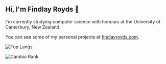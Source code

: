 ## Hi, I'm Findlay Royds 👋

I'm currently studying computer science with honours at the University of Canterbury, New Zealand.

You can see some of my personal projects at [findlayroyds.com](https://www.findlayroyds.com).

![Top Langs](https://github-readme-stats-git-main-findlayroyds-projects.vercel.app/api/top-langs/?username=findlayroyds&layout=compact&exclude_repo=LearnOpenGL,github-readme-stats,next-netlify-starter,prototyping,wof-frontend&hide=HTML,CSS,GDScript&langs_count=8)

![Cambio Rank](http://ladsflat.ddns.net/cambio/findlay)

<!--
**FindlayRoyds/FindlayRoyds** is a ✨ _special_ ✨ repository because its `README.md` (this file) appears on your GitHub profile.

Here are some ideas to get you started:

- 🔭 I’m currently working on ...
- 🌱 I’m currently learning ...
- 👯 I’m looking to collaborate on ...
- 🤔 I’m looking for help with ...
- 💬 Ask me about ...
- 📫 How to reach me: ...
- 😄 Pronouns: ...
- ⚡ Fun fact: ...
-->
